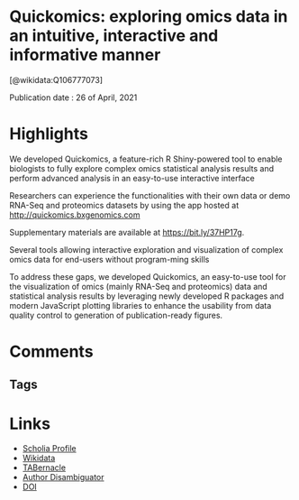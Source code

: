 
Quickomics: exploring omics data in an intuitive, interactive and informative manner
====================================================================================
  
  [@wikidata:Q106777073]  
  
Publication date : 26 of April, 2021  

# Highlights

We developed Quickomics, a feature-rich R Shiny-powered tool to enable biologists to fully explore complex omics statistical analysis results and perform advanced analysis in an easy-to-use interactive interface

Researchers can experience the functionalities with their own data or demo RNA-Seq and proteomics datasets by using the app hosted at http://quickomics.bxgenomics.com

Supplementary materials are available at https://bit.ly/37HP17g. 

Several tools allowing interactive exploration and visualization of complex omics data for end-users without program-ming  skills

To address these gaps, we developed Quickomics, an easy-to-use tool for the visualization of omics (mainly RNA-Seq and proteomics) data and statistical analysis results by leveraging newly developed R packages and modern  JavaScript  plotting  libraries  to  enhance  the  usability  from  data quality control to generation of publication-ready figures.


# Comments

## Tags

# Links
  
 * [Scholia Profile](https://scholia.toolforge.org/work/Q106777073)  
 * [Wikidata](https://www.wikidata.org/wiki/Q106777073)  
 * [TABernacle](https://tabernacle.toolforge.org/?#/tab/manual/Q106777073/P921%3BP4510)  
 * [Author Disambiguator](https://author-disambiguator.toolforge.org/work_item_oauth.php?id=Q106777073&batch_id=&match=1&author_list_id=&doit=Get+author+links+for+work)  
 * [DOI](https://doi.org/10.1093/BIOINFORMATICS/BTAB255)  
